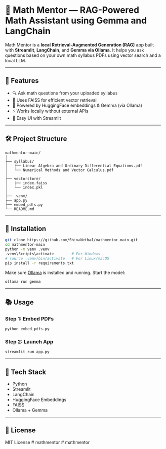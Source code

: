 
# 📘 Math Mentor — RAG-Powered Math Assistant using Gemma and LangChain

Math Mentor is a **local Retrieval-Augmented Generation (RAG)** app built with **Streamlit**, **LangChain**, and **Gemma via Ollama**. It helps you ask questions based on your own math syllabus PDFs using vector search and a local LLM.

---

## 🚀 Features

- 🔍 Ask math questions from your uploaded syllabus
- 🧠 Uses FAISS for efficient vector retrieval
- 🤖 Powered by HuggingFace embeddings & Gemma (via Ollama)
- ⚡ Works locally without external APIs
- 🧾 Easy UI with Streamlit

---

## 🛠️ Project Structure

```
mathmentor-main/
│
├── syllabus/
│   ├── Linear Algebra and Ordinary Differential Equations.pdf
│   └── Numerical Methods and Vector Calculus.pdf
│
├── vectorstore/
│   ├── index.faiss
│   └── index.pkl
│
├── .venv/
├── app.py
├── embed_pdfs.py
└── README.md
```

---

## 🔧 Installation

```bash
git clone https://github.com/ShivaNetha1/mathmentor-main.git
cd mathmentor-main
python -m venv .venv
.venv\Scripts\activate        # For Windows
# source .venv/bin/activate   # For Linux/macOS
pip install -r requirements.txt
```

Make sure [Ollama](https://ollama.com/) is installed and running. Start the model:

```bash
ollama run gemma
```

---

## 📚 Usage

### Step 1: Embed PDFs

```bash
python embed_pdfs.py
```

### Step 2: Launch App

```bash
streamlit run app.py
```

---

## 🧠 Tech Stack

- Python  
- Streamlit  
- LangChain  
- HuggingFace Embeddings  
- FAISS  
- Ollama + Gemma

---

## 📄 License

MIT License
#   m a t h m e n t o r  
 #   m a t h m e n t o r  
 